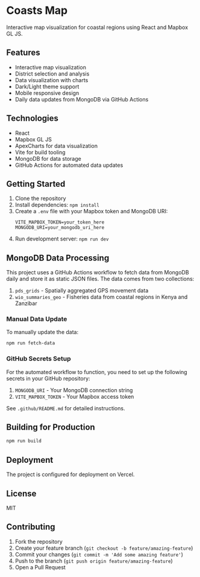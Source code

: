 # Coasts Map

Interactive map visualization for coastal regions using React and Mapbox GL JS.

## Features

- Interactive map visualization
- District selection and analysis
- Data visualization with charts
- Dark/Light theme support
- Mobile responsive design
- Daily data updates from MongoDB via GitHub Actions

## Technologies

- React
- Mapbox GL JS
- ApexCharts for data visualization
- Vite for build tooling
- MongoDB for data storage
- GitHub Actions for automated data updates

## Getting Started

1. Clone the repository
2. Install dependencies: `npm install`
3. Create a `.env` file with your Mapbox token and MongoDB URI:
   ```
   VITE_MAPBOX_TOKEN=your_token_here
   MONGODB_URI=your_mongodb_uri_here
   ```
4. Run development server: `npm run dev`

## MongoDB Data Processing

This project uses a GitHub Actions workflow to fetch data from MongoDB daily and store it as static JSON files. The data comes from two collections:

1. `pds_grids` - Spatially aggregated GPS movement data
2. `wio_summaries_geo` - Fisheries data from coastal regions in Kenya and Zanzibar

### Manual Data Update

To manually update the data:

```bash
npm run fetch-data
```

### GitHub Secrets Setup

For the automated workflow to function, you need to set up the following secrets in your GitHub repository:

1. `MONGODB_URI` - Your MongoDB connection string
2. `VITE_MAPBOX_TOKEN` - Your Mapbox access token

See `.github/README.md` for detailed instructions.

## Building for Production

```bash
npm run build
```

## Deployment

The project is configured for deployment on Vercel.

## License

MIT

## Contributing

1. Fork the repository
2. Create your feature branch (`git checkout -b feature/amazing-feature`)
3. Commit your changes (`git commit -m 'Add some amazing feature'`)
4. Push to the branch (`git push origin feature/amazing-feature`)
5. Open a Pull Request
